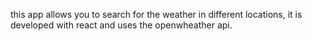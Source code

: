this app allows you to search for the weather in different locations, it is developed with react and uses the openwheather api.
